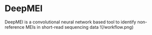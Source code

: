 # DeepMEI
DeepMEI is a convolutional neural network based tool to identify non-reference MEIs in short-read sequencing data
!(/workflow.png)
